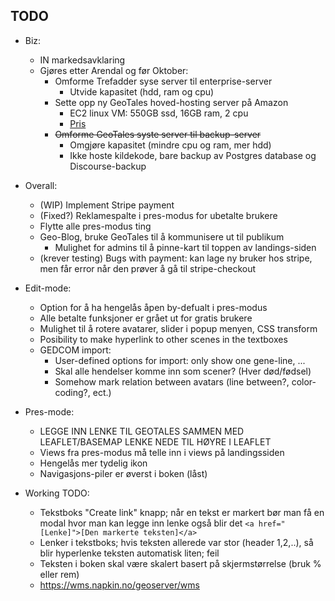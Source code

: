 ## TODO

- Biz:
	* IN markedsavklaring
	* Gjøres etter Arendal og før Oktober:
		* Omforme Trefadder syse server til enterprise-server
			- Utvide kapasitet (hdd, ram og cpu)
		* Sette opp ny GeoTales hoved-hosting server på Amazon
			- EC2 linux VM: 550GB ssd, 16GB ram, 2 cpu
			- [Pris](https://calculator.aws/#/estimate?id=fd96a5e49ea3c7799c3a7d82a54deb06a49dc553)
		* ~~Omforme GeoTales syste server til backup-server~~
			- Omgjøre kapasitet (mindre cpu og ram, mer hdd)
			- Ikke hoste kildekode, bare backup av Postgres database og Discourse-backup


- Overall:
	* (WIP) Implement Stripe payment
	* (Fixed?) Reklamespalte i pres-modus for ubetalte brukere
	* Flytte alle pres-modus ting
	* Geo-Blog, bruke GeoTales til å kommunisere ut til publikum
		- Mulighet for admins til å pinne-kart til toppen av landings-siden
	* (krever testing) Bugs with payment: kan lage ny bruker hos stripe, men får error når den prøver å gå til stripe-checkout
- Edit-mode:
	* Option for å ha hengelås åpen by-defualt i pres-modus
	* Alle betalte funksjoner er grået ut for gratis brukere
	* Mulighet til å rotere avatarer, slider i popup menyen, CSS transform
	* Posibility to make hyperlink to other scenes in the textboxes
	* GEDCOM import:
		- User-defined options for import: only show one gene-line, ...
		- Skal alle hendelser komme inn som scener? (Hver død/fødsel)
		- Somehow mark relation between avatars (line between?, color-coding?, ect.)
- Pres-mode:
	* LEGGE INN LENKE TIL GEOTALES SAMMEN MED LEAFLET/BASEMAP LENKE NEDE TIL HØYRE I LEAFLET
	* Views fra pres-modus må telle inn i views på landingssiden
	* Hengelås mer tydelig ikon
	* Navigasjons-piler er øverst i boken (låst)


- Working TODO:
	* Tekstboks "Create link" knapp; når en tekst er markert bør man få en modal hvor man kan legge inn lenke også blir det `<a href="[Lenke]">[Den markerte teksten]</a>`
	* Lenker i tekstboks; hvis teksten allerede var stor (header 1,2,..), så blir hyperlenke teksten automatisk liten; feil
	* Teksten i boken skal være skalert basert på skjermstørrelse (bruk % eller rem)
	* https://wms.napkin.no/geoserver/wms
